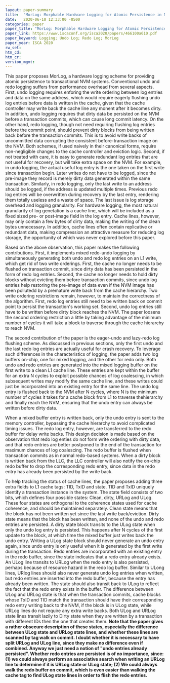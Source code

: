 ```yaml
---
layout: paper-summary
title:  "MorLog: Morphable Hardware Logging for Atomic Persistence in Non-Volatile Main Memory"
date:   2020-06-10 12:33:00 -0500
categories: paper
paper_title: "MorLog: Morphable Hardware Logging for Atomic Persistence in Non-Volatile Main Memory"
paper_link: https://www.iscaconf.org/isca2020/papers/466100a610.pdf
paper_keyword: Logging; Undo Log; Redo Log; MorLog
paper_year: ISCA 2020
rw_set:
htm_cd:
htm_cr:
version_mgmt:
---
```


This paper proposes MorLog, a hardware logging scheme for providing atomic persistence to transactional NVM systems. 
Conventional undo and redo logging suffers from performance overhead from several aspects. First, undo logging requires 
enforing the write ordering between log entries and data on the same address, which would require eagerly flushing undo 
log entries before data is written in the cache, given that the cache controller may write back the cache line any monent 
after it becomes dirty. In addition, undo logging requires that dirty data be persisted on the NVM before a transaction 
commits, which can cause long commit latency. On the other hand, redo logging, though not need requiring flushing log 
entries before the commit point, should prevent dirty blocks from being written back before the transaction commits.
This is to avoid write backs of uncommitted data corrupting the consistent before-transaction image on the NVM.
Both schemes, if used naively in their canonical forms, require non-negligible changes to the cache controller and eviction
logic. Second, if not treated with care, it is easy to generate redundant log entries that are not useful for recovery,
but will take extra space on the NVM. For example, in undo logging, the actual useful log entry is the one taken on the 
first write since transaction begin. Later writes do not have to be logged, since the pre-image they record is merely
dirty data generated within the same transaction. Similarly, in redo logging, only the last write to an address should
be logged, if the address is updated multiple times. Previous redo log entries will be overwritten during recovery by
the last entry, rendering them totally useless and a waste of space. The last issue is log storage overhead and logging
granularity. For hardware logging, the most natural granularity of log genetation is a cache line, which will be included
as a fixed sized pre- or post-image field in the log entry. Cache lines, however, may only contain a few bytes of dirty 
data, making the writing of the clean bytes unnecessary. In addition, cache lines often contain replicative or redundant
data, making compression an attractive measure for reducing log storage, the opportunity of which was never explored 
before this paper.

Based on the above observation, this paper makes the following contributions. First, it implements mixed redo-undo 
logging by simultaneously generating both undo and redo log entries on an L1 write, which get rid of two write orderings. 
First, the cache no longer needs to be flushed on transaction commit, since dirty data has been persisted in the form
of redo log entries. Second, the cache no longer needs to hold dirty blocks without evicting them before transaction
commits, since undo log entries help restoring the pre-image of data even if the NVM image has been pollutedd by a
premature write back from the cache hierarchy. Two write ordering restrictions remain, however, to maintain the 
correctness of the algorithm. First, redo log entries still need to be written back on commit point to persist the 
transaction's working set. Second, undo log entries still have to be written before dirty block reaches the NVM.
The paper loosens the second ordering restriction a little by taking advantage of the minimum number of cycles it will 
take a block to traverse through the cache hierarchy to reach NVM.

The second contribution of the paper is the eager-undo and lazy-redo log flushing scheme. As discussed in previous 
sections, only the first undo and the last redo log entries are actually useful for crash recovery. To leverage such
differences in the characteristics of logging, the paper adds two log buffers on-chip, one for mixed logging, and 
the other for redo only. Both undo and redo entries are generated into the mixed logging buffer on the first write to 
a clean L1 cache line. These entries are kept within the buffer for an extra N cycles to exploit possible chances
of log coalescing, in which subsequent writes may modify the same cache line, and these writes could just be incorporated
into an existing entry for the same line. The undo log entry is flushed back to the NVM after N cycles, where N is the 
minimum number of cycles it takes for a cache block from L1 to traverse thehierarchy and finally reach the NVM,
ensuring that the undo entry can always be written before dirty data.

When a mixed buffer entry is written back, only the undo entry is sent to the memory controller, bypassing the cache 
hierarchy to avoid complicated timing issues. The redo log entry, however, are transferred to the redo buffer for 
delay write backs.
This design decision is made based on the observation that redo log enties do not form write ordering with dirty data,
and that redo entries are better postponed to the end of the transaction for maximum chances of log coalescing.
The redo buffer is flushed when transaction commits as in normal redo-based systems.
When a dirty block is written back from the LLC, the LLC controller will also notify the on-chip redo buffer to drop
the corresponding redo entry, since data in the redo entry has already been persisted by the write back.

To help tracking the status of cache lines, the paper proposes adding three extra fields to L1 cache tags: TID, TxID
and state. TID and TxID uniquely identify a transaction instance in the system. The state field consists of two bits,
which defines four possible states: Clean, dirty, URLog and ULog. These four states are orthogonal to the coherence
states used for cache coherence, and should be maintained separately. Clean state means that the block has not been written
yet since the last write back/eviction. Dirty state means that the block has been written, and none of the undo and redo 
entries are persisted. A dirty state block transits to the ULog state when only the undo log entry is persisted. This 
happens after N cycles of the first update to the block, at which time the mixed buffer just writes back the undo entry.
Writing a ULog state block should never generate an undo entry again, since undo entry is only useful when it is 
generated by the first write during the transaction. Redo entries are incorporated with an existing entry in the redo buffer,
since the state indicates that a redo entry already exists. An ULog line transits to URLog when the redo entry is also 
persisted, perhaps because of resource hazard in the redo log buffer. Similar to ULong lines, URlog lines should also 
never generate undo log entries when written, but redo entries are inserted into the redo buffer, because the entry has
already been written. The state should also transit back to ULog to reflect the fact that the redo entry exists in the buffer.
The difference between ULog and URLog state is that when the transaction commits, cache blocks
whose TxID and TID match the transaction should have their corresponding redo entry writing back to the NVM, if the block 
is in ULog state, while URLog lines do not require any extra write backs. 
Both ULog and URLog state lines transit lazily to Dirty state when they are written by a transaction with different IDs
then the one that creates them.
**Note that the paper gives a rather obsecure description of these states, especially the difference between ULog state 
and URLog state lines, and whether these lines are scanned by tag walk on commit. 
I doubt whether it is necessary to have split URLog and ULog line, since they make no difference even if combined.
Anyway we just need a notion of "undo entries already persisted". Whether redo entries are persisted is of no importance,
since: (1) we could always perform an associative search when writing an URLog line to determine if it is URLog state or 
ULog state; (2) We could always walk the redo buffer on commit, which is even easier than walking the cache tag
to find ULog state lines in order to flish the redo entries.**
